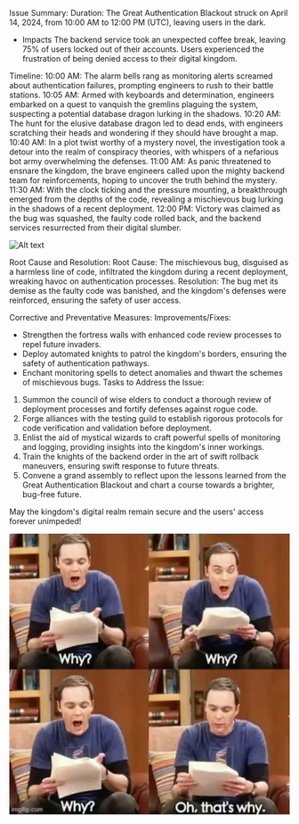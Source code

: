 Issue Summary:
Duration: The Great Authentication Blackout struck on April 14, 2024, from 10:00 AM to 12:00 PM (UTC), leaving users in the dark.
- Impacts The backend service took an unexpected coffee break, leaving 75% of users locked out of their accounts. Users experienced the frustration of being denied access to their digital kingdom.

Timeline:
10:00 AM: The alarm bells rang as monitoring alerts screamed about authentication failures, prompting engineers to rush to their battle stations.
10:05 AM: Armed with keyboards and determination, engineers embarked on a quest to vanquish the gremlins plaguing the system, suspecting a potential database dragon lurking in the shadows.
10:20 AM: The hunt for the elusive database dragon led to dead ends, with engineers scratching their heads and wondering if they should have brought a map.
10:40 AM: In a plot twist worthy of a mystery novel, the investigation took a detour into the realm of conspiracy theories, with whispers of a nefarious bot army overwhelming the defenses.
11:00 AM: As panic threatened to ensnare the kingdom, the brave engineers called upon the mighty backend team for reinforcements, hoping to uncover the truth behind the mystery.
11:30 AM: With the clock ticking and the pressure mounting, a breakthrough emerged from the depths of the code, revealing a mischievous bug lurking in the shadows of a recent deployment.
12:00 PM: Victory was claimed as the bug was squashed, the faulty code rolled back, and the backend services resurrected from their digital slumber.




![Alt text](image_url)


Root Cause and Resolution:
Root Cause: The mischievous bug, disguised as a harmless line of code, infiltrated the kingdom during a recent deployment, wreaking havoc on authentication processes.
Resolution: The bug met its demise as the faulty code was banished, and the kingdom's defenses were reinforced, ensuring the safety of user access.

Corrective and Preventative Measures:
Improvements/Fixes:
  - Strengthen the fortress walls with enhanced code review processes to repel future invaders.
  - Deploy automated knights to patrol the kingdom's borders, ensuring the safety of authentication pathways.
  - Enchant monitoring spells to detect anomalies and thwart the schemes of mischievous bugs.
Tasks to Address the Issue:
  1. Summon the council of wise elders to conduct a thorough review of deployment processes and fortify defenses against rogue code.
  2. Forge alliances with the testing guild to establish rigorous protocols for code verification and validation before deployment.
  3. Enlist the aid of mystical wizards to craft powerful spells of monitoring and logging, providing insights into the kingdom's inner workings.
  4. Train the knights of the backend order in the art of swift rollback maneuvers, ensuring swift response to future threats.
  5. Convene a grand assembly to reflect upon the lessons learned from the Great Authentication Blackout and chart a course towards a brighter, bug-free future.

May the kingdom's digital realm remain secure and the users' access forever unimpeded!

![Alt text](https://github.com/sanipop/alx-system_engineering-devops/blob/master/0x19-postmortem/Screenshot_20240414-152746.jpg)
